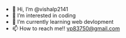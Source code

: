 - 👋 Hi, I’m @vishalp2141
- 👀 I’m interested in coding
- 🌱 I’m currently learning web devlopment
- 📫 How to reach me!! vp83750@gmail.com 

<!---
vishalp2141/vishalp2141 is a ✨ special ✨ repository because its `README.md` (this file) appears on your GitHub profile.
You can click the Preview link to take a look at your changes.
--->
